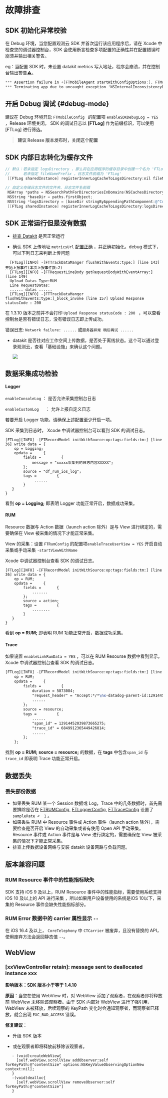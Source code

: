 # 故障排查

## SDK 初始化异常校验

在 Debug 环境，当您配置观测云 SDK 并首次运行该应用程序后，请在 Xcode 中检查您的调试器控制台，SDK 会使用断言检查多项配置的正确性并在配置错误时崩溃并输出相关警告。

eg：当配置 SDK 时，未设置  datakit metrics 写入地址，程序会崩溃，并在控制台输出警告⚠️。

```objective-c
*** Assertion failure in +[FTMobileAgent startWithConfigOptions:], FTMobileAgent.m:53
*** Terminating app due to uncaught exception 'NSInternalInconsistencyException', reason: '请设置 datakit metrics 写入地址'
```

## 开启 Debug 调试 {#debug-mode}

建议在 Debug 环境开启 `FTMobileConfig ` 的配置项 `enableSDKDebugLog = YES` ，Release 环境关闭。 SDK 的调试日志以 **[FTLog]** 作为前缀标识，可以使用 [FTLog] 进行筛选。

> **建议 Release 版本发布时，关闭这个配置**

## SDK 内部日志转化为缓存文件

```objective-c
// 默认：若未指定 logsDirectory ，那么将在应用程序的缓存目录中创建一个名为 'FTLogs' 的文件夹。
//      若未指定 fileNamePrefix ，日志文件前缀为 'FTLog'
 [[FTLog sharedInstance] registerInnerLogCacheToLogsDirectory:nil fileNamePrefix:nil];

// 自定义存储日志文件的文件夹、日志文件名前缀
 NSArray *paths = NSSearchPathForDirectoriesInDomains(NSCachesDirectory, NSUserDomainMask, YES);
 NSString *baseDir = paths.firstObject;
 NSString *logsDirectory = [baseDir stringByAppendingPathComponent:@"CustomFolder"];
 [[FTLog sharedInstance] registerInnerLogCacheToLogsDirectory:logsDirectory fileNamePrefix:@"CustomPrefix"];
```

## SDK 正常运行但是没有数据

* [排查 Datakit](../../datakit/why-no-data.md) 是否正常运行

* 确认 SDK 上传地址 `metricsUrl` [配置正确](app-access.md#base-setting) ，并正确初始化。debug 模式下，可以下列日志来判断上传问题

```objc
  [FTLog][INFO] -[FTTrackDataManger flushWithEvents:type:] [line 143] 开始上报事件(本次上报事件数:2)
  [FTLog][INFO] -[FTRequestLineBody getRequestBodyWithEventArray:] [line 149]  
  Upload Datas Type:RUM
  Line RequestDatas:
  ...... datas ......
  [FTLog][INFO] -[FTTrackDataManger flushWithEvents:type:]_block_invoke [line 157] Upload Response statusCode : 200 
```

  在 1.3.10 版本之前并不会打印 `Upload Response statusCode : 200 ` ，可以查看控制台是否有错误日志，没有错误日志即上传成功。

  错误日志:  `Network failure: ......` 或`服务器异常 稍后再试 ...... `

* datakit 是否往对应工作空间上传数据，是否处于离线状态。这个可以通过登录观测云，查看「基础设施」来确认这个问题。

  ![](../img/17.trouble_shooting_android_datakit_check.png)

## 数据采集成功检验

#### Logger 

 `enableConsoleLog` ： 是否允许采集控制台日志

 `enableCustomLog   `：  允许上报自定义日志

若要开启 Logger 功能，请确保上述配置至少开启一项。

SDK 采集到日志时， Xcode 中调试器控制台可以看到 SDK 的调试日志。

```objc
[FTLog][INFO] -[FTRecordModel initWithSource:op:tags:fields:tm:] [line 36] write data = {
    op = Logging;
    opdata =     {
        fields =         {
            message = "xxxxx采集到的日志内容XXXXX";
        };
        source = "df_rum_ios_log";
        tags =         {
             ...... 
        }
   }
}
```

看到 **op = Logging;** 即表明 Logger 功能正常开启，数据成功采集。

#### RUM 

Resource 数据与 Action 数据（launch action 除外）是与 View 进行绑定的，需要确保在 View 被采集的情况下才能正常采集。

View 的采集：设置 `FTRumConfig` 的配置项`enableTraceUserView = YES` 开启自动采集或手动采集 `-startViewWithName` 

 Xcode 中调试器控制台查看 SDK 的调试日志。

```objc
[FTLog][INFO] -[FTRecordModel initWithSource:op:tags:fields:tm:] [line 36] write data = {
    op = RUM;
    opdata =     {
        fields =       {
            .......
        };
        source = action;
        tags =         {
            ........
        }       
   }
}
```

看到 **op = RUM;** 即表明 RUM 功能正常开启，数据成功采集。

#### Trace

如果设置 `enableLinkRumData = YES` ，可以在 RUM Resourse 数据中看到显示。Xcode 中调试器控制台查看 SDK 的调试日志。

```tex
[FTLog][INFO] -[FTRecordModel initWithSource:op:tags:fields:tm:] [line 36] write data = {
    op = RUM;
    opdata =     {
        fields =         {
            duration = 5873084;
            "request_header" = "Accept:*/*\nx-datadog-parent-id:12914452039873665275\nx-datadog-trace-id:6849912365449426814\nx-datadog-origin:rum\nAccept-Language:en-US,en;q=0.9\nAccept-Encoding:gzip, deflate\nx-datadog-sampling-priority:2";
            ......
        };
        source = resource;
        tags =         {
            ......
            "span_id" = 12914452039873665275;
            "trace_id" = 6849912365449426814;
            ......
        };
    };
```

找到 **op = RUM;**  **source = resource;** 的数据，在 **tags** 中包含`span_id` 与 `trace_id` 即表明 Trace 功能正常开启。

## 数据丢失

### 丢失部份数据
* 如果丢失 RUM 某一个 Session 数据或 Log，Trace 中的几条数据时，首先需要排除是否在 [FTRUMConfig](app-access.md#rum-config), [FTLoggerConfig](app-access.md#log-config), [FTTraceConfig](app-access.md#trace-config) 设置了 `sampleRate <  1` 。
* 如果丢失 RUM 中 Resource 事件或 Action 事件（launch action 除外），需要检查是否开启 View 的自动采集或者有使用 Open API 手动采集。 Resource 事件或 Action 事件是与 View 进行绑定的，需要确保在 View 被采集的情况下才能正常采集。
* 排查上传数据设备网络与安装 datakit 设备网路与负载问题。

## 版本兼容问题

### RUM Resource 事件中的性能指标缺失

SDK 支持 iOS 9 及以上，RUM Resource 事件中的性能指标，需要使用系统支持 iOS 10 及以上的 API 进行采集 ，所以如果用户设备使用的系统是iOS 10以下，采集的 Resource 事件会缺失性能指标部分。

### RUM  Error 数据中的 carrier 属性显示 `--`

在 iOS 16.4 及以上， `CoreTelephony` 中 `CTCarrier` 被废弃，且没有替换的 API，使用废弃方法会返回静态值 `--`。

## WebView

### **[xxViewController retain]: message sent to deallocated instance xxx**

**影响版本：SDK 版本小于等于 1.4.10**

**原因**：当您在使用 WebView 时，对 WebView 添加了观察者，在观察者即将释放前 WebView 未移除该观察者。由于 SDK 内部对 WebView 进行了强引用，WebView 未被释放，后续观察的 KeyPath 变化时会通知观察者，而观察者已释放，就会出现 `EXC_BAD_ACCESS` 错误。

**修复建议**：

* 升级 SDK 版本

* 或在观察者即将释放前移除该观察者。
  
```objc
   - (void)createWebView{
     [self.webView.scrollView addObserver:self forKeyPath:@"contentSize" options:NSKeyValueObservingOptionNew context:nil];
   }
   -(void)dealloc{
     [self.webView.scrollView removeObserver:self forKeyPath:@"contentSize"]
   }
```







